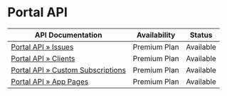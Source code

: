 # Portal API

| **API Documentation** | **Availability** | **Status** |
| --- | --- | --- |
| [Portal API » Issues](/api/portal/v1/issues.md) | Premium Plan | Available |
| [Portal API » Clients](/api/portal/v1/clients.md) | Premium Plan | Available |
| [Portal API » Custom Subscriptions](/api/portal/v1/custom_subscriptions.md) | Premium Plan | Available |
| [Portal API » App Pages](/api/portal/v1/app_pages.md) | Premium Plan | Available |

